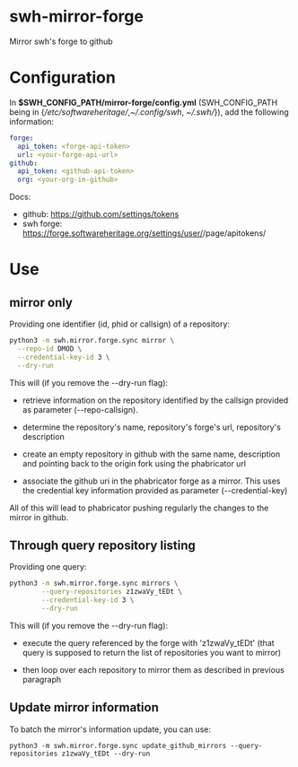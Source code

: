 swh-mirror-forge
================

Mirror swh's forge to github

# Configuration

In **$SWH_CONFIG_PATH/mirror-forge/config.yml** (SWH_CONFIG_PATH being in
{*/etc/softwareheritage/*,*~/.config/swh*, *~/.swh/*}), add the following
information:

```yaml
forge:
  api_token: <forge-api-token>
  url: <your-forge-api-url>
github:
  api_token: <github-api-token>
  org: <your-org-in-github>
```

Docs:
- github: https://github.com/settings/tokens
- swh forge: https://forge.softwareheritage.org/settings/user/<your-user>/page/apitokens/

# Use

## mirror only

Providing one identifier (id, phid or callsign) of a repository:

```sh
python3 -m swh.mirror.forge.sync mirror \
  --repo-id DMOD \
  --credential-key-id 3 \
  --dry-run
```

This will (if you remove the --dry-run flag):

- retrieve information on the repository identified by the callsign
  provided as parameter (--repo-callsign).

- determine the repository's name, repository's forge's url,
  repository's description

- create an empty repository in github with the same name, description
  and pointing back to the origin fork using the phabricator url

- associate the github uri in the phabricator forge as a mirror. This
  uses the credential key information provided as parameter (--credential-key)

All of this will lead to phabricator pushing regularly the changes to
the mirror in github.

## Through query repository listing

Providing one query:

```sh
python3 -m swh.mirror.forge.sync mirrors \
        --query-repositories z1zwaVy_tEDt \
        --credential-key-id 3 \
        --dry-run
```

This will (if you remove the --dry-run flag):

- execute the query referenced by the forge with 'z1zwaVy_tEDt' (that query
  is supposed to return the list of repositories you want to mirror)

- then loop over each repository to mirror them as described in
  previous paragraph


## Update mirror information

To batch the mirror's information update, you can use:

``` shell
python3 -m swh.mirror.forge.sync update_github_mirrors --query-repositories z1zwaVy_tEDt --dry-run
```
